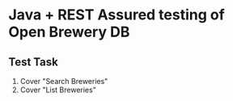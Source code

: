 # Java + REST Assured testing of Open Brewery DB

## Test Task
1) Cover "Search Breweries"
2) Cover "List Breweries"
